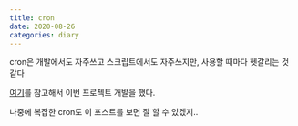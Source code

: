 ```yaml
---
title: cron
date: 2020-08-26
categories: diary
---
```

cron은 개발에서도 자주쓰고 스크립트에서도 자주쓰지만, 사용할 때마다 헷갈리는 것 같다

[여기]를 참고해서 이번 프로젝트 개발을 했다.

나중에 복잡한 cron도 이 포스트를 보면 잘 할 수 있겠지..

[여기]: https://www.baeldung.com/cron-expressions
